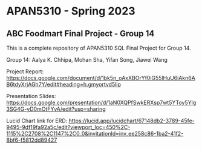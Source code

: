 # APAN5310 - Spring 2023
## ABC Foodmart Final Project - Group 14 
This is a complete repository of APAN5310 SQL Final Project for Group 14. 

Group 14: Aalya K. Chhipa, Mohan Sha, Yifan Song, Jiawei Wang

Project Report:
https://docs.google.com/document/d/1bk5n_oAxXBOrYf0iG55lHuU6iAkn6AB6tdyXrjAGh7Y/edit#heading=h.gmyortvd5lip

Presentation Slides:
https://docs.google.com/presentation/d/1aN0XQPfSwkERXsp7wt5YToy5Ylg3SG4G-yD0mOtFYvA/edit?usp=sharing

Lucid Chart link for ERD: 
https://lucid.app/lucidchart/67148db2-3789-45fe-9495-9df19fa92a5c/edit?viewport_loc=450%2C-1115%2C2708%2C1147%2C0_0&invitationId=inv_ee258c86-1ba2-41f2-8bf6-f5812dd89427
